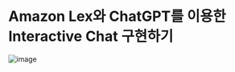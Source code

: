 # Amazon Lex와 ChatGPT를 이용한 Interactive Chat 구현하기

![image](https://user-images.githubusercontent.com/52392004/222727805-5b19568a-4188-410b-9720-94dc8d6f218a.png)

